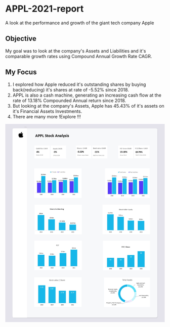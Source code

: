 # APPL-2021-report
A look at the performance and growth of the giant tech company Apple 


## Objective
   My goal was to look at the company's Assets and Liabilities and it's comparable growth rates using Compound Annual Growth Rate CAGR. 



## My Focus
 1. I explored how Apple reduced it's outstanding shares by buying back(reducing) it's shares at rate of -5.52%  since 2018. 
 2. APPL is also a cash machine, generating an increasing cash flow at the rate of 13.18% Compounded Annual return since 2018.
 3. But looking at the company's Assets, Apple has 45.43% of it's assets on it's Financial Assets Investments. 
 4. There are many more !Explore !!!

  ![File](https://github.com/Driplytics/APPL-2021-report/blob/main/APPLArtboard%201_page-0001.jpg)

